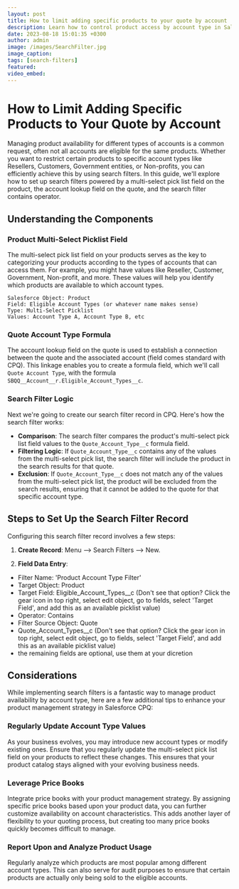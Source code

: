 ```yaml
---
layout: post
title: How to limit adding specific products to your quote by account
description: Learn how to control product access by account type in Salesforce CPQ with search filters, multi-select pick lists, and formula fields.
date: 2023-08-18 15:01:35 +0300
author: admin
image: /images/SearchFilter.jpg
image_caption: 
tags: [search-filters]
featured:
video_embed: 
---
```

# How to Limit Adding Specific Products to Your Quote by Account

Managing product availability for different types of accounts is a common request, often not all accounts are eligible for the same products. 
Whether you want to restrict certain products to specific account types like Resellers, Customers, Government entities, or Non-profits, you can efficiently achieve this by using search filters. In this guide, we'll explore how to set up search filters powered by a multi-select pick list field on the product, the account lookup field on the quote, and the search filter contains operator.

## Understanding the Components

### Product Multi-Select Picklist Field

The multi-select pick list field on your products serves as the key to categorizing your products according to the types of accounts that can access them. For example, you might have values like Reseller, Customer, Government, Non-profit, and more. These values will help you identify which products are available to which account types.

`Salesforce Object: Product`<br>
`Field: Eligible Account Types (or whatever name makes sense)`<br>
`Type: Multi-Select Picklist`<br>
`Values: Account Type A, Account Type B, etc`<br>

### Quote Account Type Formula

The account lookup field on the quote is used to establish a connection between the quote and the associated account (field comes standard with CPQ). This linkage enables you to create a formula field, which we'll call `Quote Account Type`, with the formula `SBQQ__Account__r.Eligible_Account_Types__c`.

### Search Filter Logic

Next we're going to create our search filter record in CPQ. Here's how the search filter works:

- **Comparison**: The search filter compares the product's multi-select pick list field values to the `Quote_Account_Type__c` formula field.
- **Filtering Logic**: If `Quote_Account_Type__c` contains any of the values from the multi-select pick list, the search filter will include the product in the search results for that quote.
- **Exclusion**: If `Quote_Account_Type__c` does not match any of the values from the multi-select pick list, the product will be excluded from the search results, ensuring that it cannot be added to the quote for that specific account type.

## Steps to Set Up the Search Filter Record

Configuring this search filter record involves a few steps:

1. **Create Record**: Menu --> Search Filters --> New.

5. **Field Data Entry**:
- Filter Name: 'Product Account Type Filter'
- Target Object: Product
- Target Field: Eligible_Account_Types__c (Don't see that option? Click the gear icon in top right, select edit object, go to fields, select 'Target Field', and add this as an available picklist value)
- Operator: Contains
- Filter Source Object: Quote
- Quote_Account_Types__c (Don't see that option? Click the gear icon in top right, select edit object, go to fields, select 'Target Field', and add this as an available picklist value)
- the remaining fields are optional, use them at your dicretion

## Considerations
While implementing search filters is a fantastic way to manage product availability by account type, here are a few additional tips to enhance your product management strategy in Salesforce CPQ:

### Regularly Update Account Type Values

As your business evolves, you may introduce new account types or modify existing ones. Ensure that you regularly update the multi-select pick list field on your products to reflect these changes. This ensures that your product catalog stays aligned with your evolving business needs.

### Leverage Price Books

Integrate price books with your product management strategy. By assigning specific price books based upon your product data, you can further customize availability on account characteristics. This adds another layer of flexibility to your quoting process, but creating too many price books quickly becomes difficult to manage.

### Report Upon and Analyze Product Usage

Regularly analyze which products are most popular among different account types. This can also serve for audit purposes to ensure that certain products are actually only being sold to the eligible accounts.

